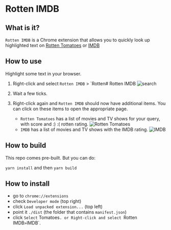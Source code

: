 # Rotten IMDB

## What is it?

`Rotten IMDB` is a Chrome extension that allows you to quickly look up highlighted text on [Rotten Tomatoes](https://www.rottentomatoes.com/) or [IMDB](https://www.imdb.com)

## How to use

Highlight some text in your browser.

1. Right-click and select `Rotten IMDB` > `Rotten# Rotten IMDB
    ![search](https://github.com/riencroonenborghs/rotten-tomatoes/blob/master/screenshots/01-search.png?raw=true)

2. Wait a few ticks.
   
3. Right-click again and `Rotten IMDB` should now have additional items. You can click on these items to open the appropriate page.
   - `Rotten Tomatoes` has a list of movies and TV shows for your query, with score and :) :( rotten rating.
    ![Rotten Tomatoes](https://github.com/riencroonenborghs/rotten-tomatoes/blob/master/screenshots/02-rt.png?raw=true)
   - `IMDB` has a list of movies and TV shows with the IMDB rating.
    ![IMDB](https://github.com/riencroonenborghs/rotten-tomatoes/blob/master/screenshots/03-imdb.png?raw=true)

## How to build

This repo comes pre-built.
But you can do:

`yarn install` and then
`yarn build`

## How to install

- go to `chrome://extensions`
- check `Developer mode` (top right)
- click `Load unpacked extension...` (top left)
- point it `./dist` (the folder that contains `manifest.json`)
- click `Select` Tomatoes`. or
   Right-click and select `Rotten IMDB` > `IMDB`.